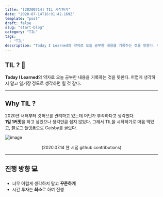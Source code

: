 ```yaml
---
title: "[20200714] TIL 시작하기"
date: "2020-07-14T16:01:42.169Z"
template: "post"
draft: false
slug: "start-blog"
category: "TIL"
tags:
  - "TIL"
description: "Today I Learned의 약자로 오늘 공부한 내용을 기록하는 것을 뜻한다. 어렵게 생각하지 말고 일기장 정도로 생각하면 될 것 같다."
---
```


## TIL ? 👀

**Today I Learned**의 약자로 오늘 공부한 내용을 기록하는 것을 뜻한다.
어렵게 생각하지 말고 일기장 정도로 생각하면 될 것 같다.

<hr>

## Why TIL ?

2020년 새해부터 깃허브를 관리하고 있는데 어딘가 부족하다고 생각했다.  
**1일 1커밋**을 하고 싶었으나 생각만큼 쉽지 않았다. 그래서 TIL을 시작하기로 마음 먹었고, 블로그 플랫폼으로 Gatsby를 골랐다.

![image](https://user-images.githubusercontent.com/46131688/87387215-35d7c980-c5dd-11ea-9cb9-5f769614aa0b.png)

<center>(2020.07.14 현 시점 github contributions)</center>

<hr>

## 진행 방향 💻

- 너무 어렵게 생각하지 말고 **꾸준하게**
- 시간 투자는 **최소**로 하여 진행
